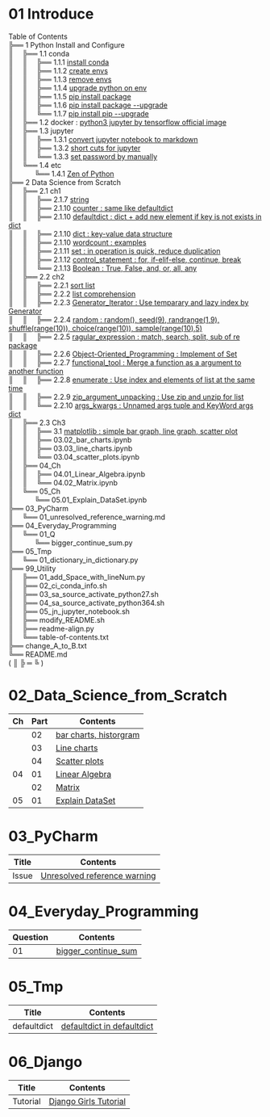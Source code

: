 # 01 Introduce
Table of Contents  
╠══ 1 Python Install and Configure  
║&ensp;&ensp;&nbsp;╠══ 1.1 conda  
║&ensp;&ensp;&nbsp;║&ensp;&ensp;&nbsp;╠══ 1.1.1 [install conda](01_Install_and_Use_python/01_conda/01_Install_anaconda.md)  
║&ensp;&ensp;&nbsp;║&ensp;&ensp;&nbsp;╠══ 1.1.2 [create envs](01_Install_and_Use_python/01_conda/02_conda_create_envs.md)  
║&ensp;&ensp;&nbsp;║&ensp;&ensp;&nbsp;╠══ 1.1.3 [remove envs](01_Install_and_Use_python/01_conda/03_conda_remove_envs.md)  
║&ensp;&ensp;&nbsp;║&ensp;&ensp;&nbsp;╠══ 1.1.4 [upgrade python on env](01_Install_and_Use_python/01_conda/04_coda_env_upgrade_python.md)  
║&ensp;&ensp;&nbsp;║&ensp;&ensp;&nbsp;╠══ 1.1.5 [pip install package](01_Install_and_Use_python/01_conda/05_pip_install_package.md)  
║&ensp;&ensp;&nbsp;║&ensp;&ensp;&nbsp;╠══ 1.1.6 [pip install package --upgrade](01_Install_and_Use_python/01_conda/06_pip_install_package_upgrade.md)  
║&ensp;&ensp;&nbsp;║&ensp;&ensp;&nbsp;╚══ 1.1.7 [pip install pip --upgrade](01_Install_and_Use_python/01_conda/07_pip_upgrade.md)  
║&ensp;&ensp;&nbsp;╠══ 1.2 docker : [python3 jupyter by tensorflow official image](01_Install_and_Use_python/02_docker/tensorflow_image.md)  
║&ensp;&ensp;&nbsp;╠══ 1.3 jupyter  
║&ensp;&ensp;&nbsp;║&ensp;&ensp;&nbsp;╠══ 1.3.1 [convert jupyter notebook to markdown](01_Install_and_Use_python/03_jupyter/01_convert_jupyter_notebook_to_markdown.md)  
║&ensp;&ensp;&nbsp;║&ensp;&ensp;&nbsp;╠══ 1.3.2 [short cuts for jupyter](01_Install_and_Use_python/03_jupyter/02_Jupyter_notebook_shortcuts.md)  
║&ensp;&ensp;&nbsp;║&ensp;&ensp;&nbsp;╚══ 1.3.3 [set password by manually](01_Install_and_Use_python/03_jupyter/03_jupyter_notebook_passwd.md)  
║&ensp;&ensp;&nbsp;╚══ 1.4 etc  
║&ensp;&ensp;&ensp;&ensp;&ensp;&ensp;╚══ 1.4.1 [Zen of Python](01_Install_and_Use_python/04_etc/02_Zen_of_Python_English_Korean.md)  
╠══ 2 Data Science from Scratch  
║&ensp;&ensp;&nbsp;╠══ 2.1 ch1  
║&ensp;&ensp;&nbsp;║&ensp;&ensp;&nbsp;╠══ 2.1.7 [string](02_Data_Science_from_Scratch/02_Ch/02.01.07_string.md)  
║&ensp;&ensp;&nbsp;║&ensp;&ensp;&nbsp;╠══ 2.1.10 [counter : same like defaultdict](02_Data_Science_from_Scratch/02_Ch/02.01.10_Counter.md)  
║&ensp;&ensp;&nbsp;║&ensp;&ensp;&nbsp;╠══ 2.1.10 [defaultdict : dict + add new element if key is not exists in dict](02_Data_Science_from_Scratch/02_Ch/02.01.10_defaultdict.md)  
║&ensp;&ensp;&nbsp;║&ensp;&ensp;&nbsp;╠══ 2.1.10 [dict : key-value data structure](02_Data_Science_from_Scratch/02_Ch/02.01.10_dict.md)  
║&ensp;&ensp;&nbsp;║&ensp;&ensp;&nbsp;╠══ 2.1.10 [wordcount : examples](02_Data_Science_from_Scratch/02_Ch/02.01.10_wordcount_examples.md)  
║&ensp;&ensp;&nbsp;║&ensp;&ensp;&nbsp;╠══ 2.1.11 [set : in operation is quick, reduce duplication](02_Data_Science_from_Scratch/02_Ch/02.01.11_set.md)  
║&ensp;&ensp;&nbsp;║&ensp;&ensp;&nbsp;╠══ 2.1.12 [control_statement : for, if-elif-else, continue, break](02_Data_Science_from_Scratch/02_Ch/02.01.12_control_statement.md)  
║&ensp;&ensp;&nbsp;║&ensp;&ensp;&nbsp;╚══ 2.1.13 [Boolean : True, False, and, or, all, any](02_Data_Science_from_Scratch/02_Ch/02.01.13_Boolean.md)  
║&ensp;&ensp;&nbsp;╠══ 2.2 ch2  
║&ensp;&ensp;&nbsp;║&ensp;&ensp;&nbsp;╠══ 2.2.1 [sort list](02_Data_Science_from_Scratch/02_Ch/02.02.01_sort.md)  
║&ensp;&ensp;&nbsp;║&ensp;&ensp;&nbsp;╠══ 2.2.2 [list comprehension](02_Data_Science_from_Scratch/02_Ch/02.02.02_list_comprehension.md)  
║&ensp;&ensp;&nbsp;║&ensp;&ensp;&nbsp;╠══ 2.2.3 [Generator_Iterator : Use temparary and lazy index by Generator](02_Data_Science_from_Scratch/02_Ch/02.02.03_Generator_Iterator.md)  
║&ensp;&ensp;&nbsp;║&ensp;&ensp;&nbsp;╠══ 2.2.4 [random : random(), seed(9), randrange(1,9), shuffle(range(10)), choice(range(10)), sample(range(10),5)](02_Data_Science_from_Scratch/02_Ch/02.02.04_random_numbers.md)  
║&ensp;&ensp;&nbsp;║&ensp;&ensp;&nbsp;╠══ 2.2.5 [ragular_expression : match, search, split, sub of re package](02_Data_Science_from_Scratch/02_Ch/02.02.05_regular_expression.md)  
║&ensp;&ensp;&nbsp;║&ensp;&ensp;&nbsp;╠══ 2.2.6 [Object-Oriented_Programming : Implement of Set](02_Data_Science_from_Scratch/02_Ch/02.02.06_object-oriented_programming.md)  
║&ensp;&ensp;&nbsp;║&ensp;&ensp;&nbsp;╠══ 2.2.7 [functional_tool : Merge a function as a argument to another function](02_Data_Science_from_Scratch/02_Ch/02.02.07_functional_tool.md)  
║&ensp;&ensp;&nbsp;║&ensp;&ensp;&nbsp;╠══ 2.2.8 [enumerate : Use index and elements of list at the same time](02_Data_Science_from_Scratch/02_Ch/02.02.08_enumerate.md)  
║&ensp;&ensp;&nbsp;║&ensp;&ensp;&nbsp;╠══ 2.2.9 [zip_argument_unpacking : Use zip and unzip for list](02_Data_Science_from_Scratch/02_Ch/02.02.09_zip_argument_unpacking.ipynb)  
║&ensp;&ensp;&nbsp;║&ensp;&ensp;&nbsp;╚══ 2.2.10 [args_kwargs : Unnamed args tuple and KeyWord args dict](02_Data_Science_from_Scratch/02_Ch/02.02.10_args_kwargs.ipynb)  
║&ensp;&ensp;&nbsp;╠══ 2.3 Ch3  
║&ensp;&ensp;&nbsp;║&ensp;&ensp;&nbsp;╠══ 3.1 [matplotlib : simple bar graph, line graph, scatter plot](02_Data_Science_from_Scratch/03_Ch/03.01_matplotlib.ipynb)  
║&ensp;&ensp;&nbsp;║&ensp;&ensp;&nbsp;╠══ 03.02_bar_charts.ipynb  
║&ensp;&ensp;&nbsp;║&ensp;&ensp;&nbsp;╠══ 03.03_line_charts.ipynb  
║&ensp;&ensp;&nbsp;║&ensp;&ensp;&nbsp;╚══ 03.04_scatter_plots.ipynb  
║&ensp;&ensp;&nbsp;╠══ 04_Ch  
║&ensp;&ensp;&nbsp;║&ensp;&ensp;&nbsp;╠══ 04.01_Linear_Algebra.ipynb  
║&ensp;&ensp;&nbsp;║&ensp;&ensp;&nbsp;╚══ 04.02_Matrix.ipynb  
║&ensp;&ensp;&nbsp;╚══ 05_Ch  
║&ensp;&ensp;&ensp;&ensp;&ensp;&ensp;╚══ 05.01_Explain_DataSet.ipynb  
╠══ 03_PyCharm  
║&ensp;&ensp;&nbsp;╚══ 01_unresolved_reference_warning.md  
╠══ 04_Everyday_Programming  
║&ensp;&ensp;&nbsp;╚══ 01_Q  
║&ensp;&ensp;&ensp;&ensp;&ensp;&ensp;╚══ bigger_continue_sum.py  
╠══ 05_Tmp  
║&ensp;&ensp;&nbsp;╚══ 01_dictionary_in_dictionary.py  
╠══ 99_Utility  
║&ensp;&ensp;&nbsp;╠══ 01_add_Space_with_lineNum.py  
║&ensp;&ensp;&nbsp;╠══ 02_ci_conda_info.sh  
║&ensp;&ensp;&nbsp;╠══ 03_sa_source_activate_python27.sh  
║&ensp;&ensp;&nbsp;╠══ 04_sa_source_activate_python364.sh  
║&ensp;&ensp;&nbsp;╠══ 05_jn_jupyter_notebook.sh  
║&ensp;&ensp;&nbsp;╠══ modify_README.sh  
║&ensp;&ensp;&nbsp;╠══ readme-align.py  
║&ensp;&ensp;&nbsp;╚══ table-of-contents.txt  
╠══ change_A_to_B.txt  
╚══ README.md  
( ║ ╠ ═ ╚ )  

# 02_Data_Science_from_Scratch
| Ch | Part | Contents                                                                                                               |
|----|------|------------------------------------------------------------------------------------------------------------------------|
|    | 02   | [bar charts, historgram](02_Data_Science_from_Scratch/03_Ch/03.02_bar_charts.ipynb)                                    |
|    | 03   | [Line charts](02_Data_Science_from_Scratch/03_Ch/03.03_line_charts.ipynb)                                              |
|    | 04   | [Scatter plots](02_Data_Science_from_Scratch/03_Ch/03.04_scatter_plots.ipynb)                                          |
| 04 | 01   | [Linear Algebra](02_Data_Science_from_Scratch/04_Ch/04.01_Linear_Algebra.ipynb)                                        |
|    | 02   | [Matrix](02_Data_Science_from_Scratch/04_Ch/04.02_Matrix.ipynb)                                                        |
| 05 | 01   | [Explain DataSet](02_Data_Science_from_Scratch/05_Ch/05.01_Explain_DataSet.ipynb)                                      |

# 03_PyCharm
| Title | Contents                                                                      |
|-------|-------------------------------------------------------------------------------|
| Issue | [Unresolved reference warning](03_PyCharm/01_unresolved_reference_warning.md) |

# 04_Everyday_Programming
| Question | Contents                                                                   |
|----------|----------------------------------------------------------------------------|
| 01       | [bigger_continue_sum](04_Everyday_Programming/01_Q/bigger_continue_sum.py) |

# 05_Tmp
| Title       | Contents                                                            |
|-------------|---------------------------------------------------------------------|
| defaultdict | [defaultdict in defaultdict](05_Tmp/01_dictionary_in_dictionary.py) |

# 06_Django
| Title    | Contents                                                                      |
|----------|-------------------------------------------------------------------------------|
| Tutorial | [Django Girls Tutorial](06_Django/01_Django_Girls_Tutorial/memo.md)           |

